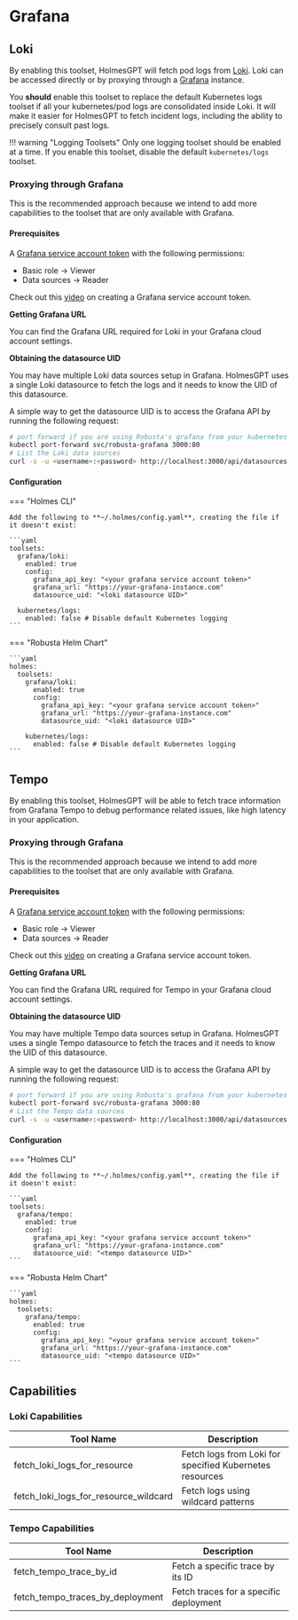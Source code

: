 # Grafana

## Loki

By enabling this toolset, HolmesGPT will fetch pod logs from [Loki](https://grafana.com/oss/loki/). Loki can be accessed directly or by proxying through a [Grafana](https://grafana.com/oss/grafana/) instance.

You **should** enable this toolset to replace the default Kubernetes logs toolset if all your kubernetes/pod logs are consolidated inside Loki. It will make it easier for HolmesGPT to fetch incident logs, including the ability to precisely consult past logs.

!!! warning "Logging Toolsets"
    Only one logging toolset should be enabled at a time. If you enable this toolset, disable the default `kubernetes/logs` toolset.

### Proxying through Grafana

This is the recommended approach because we intend to add more capabilities to the toolset that are only available with Grafana.

#### Prerequisites

A [Grafana service account token](https://grafana.com/docs/grafana/latest/administration/service-accounts/) with the following permissions:

* Basic role -> Viewer
* Data sources -> Reader

Check out this [video](https://www.loom.com/share/f969ab3af509444693802254ab040791?sid=aa8b3c65-2696-4f69-ae47-bb96e8e03c47) on creating a Grafana service account token.

**Getting Grafana URL**

You can find the Grafana URL required for Loki in your Grafana cloud account settings.

**Obtaining the datasource UID**

You may have multiple Loki data sources setup in Grafana. HolmesGPT uses a single Loki datasource to fetch the logs and it needs to know the UID of this datasource.

A simple way to get the datasource UID is to access the Grafana API by running the following request:

```bash
# port forward if you are using Robusta's grafana from your kubernetes cluster
kubectl port-forward svc/robusta-grafana 3000:80
# List the Loki data sources
curl -s -u <username>:<password> http://localhost:3000/api/datasources | jq '.[] | select(.type == "loki")'
```

#### Configuration

=== "Holmes CLI"

    Add the following to **~/.holmes/config.yaml**, creating the file if it doesn't exist:

    ```yaml
    toolsets:
      grafana/loki:
        enabled: true
        config:
          grafana_api_key: "<your grafana service account token>"
          grafana_url: "https://your-grafana-instance.com"
          datasource_uid: "<loki datasource UID>"

      kubernetes/logs:
        enabled: false # Disable default Kubernetes logging
    ```

=== "Robusta Helm Chart"

    ```yaml
    holmes:
      toolsets:
        grafana/loki:
          enabled: true
          config:
            grafana_api_key: "<your grafana service account token>"
            grafana_url: "https://your-grafana-instance.com"
            datasource_uid: "<loki datasource UID>"

        kubernetes/logs:
          enabled: false # Disable default Kubernetes logging
    ```

## Tempo

By enabling this toolset, HolmesGPT will be able to fetch trace information from Grafana Tempo to debug performance related issues, like high latency in your application.

### Proxying through Grafana

This is the recommended approach because we intend to add more capabilities to the toolset that are only available with Grafana.

#### Prerequisites

A [Grafana service account token](https://grafana.com/docs/grafana/latest/administration/service-accounts/) with the following permissions:

* Basic role -> Viewer
* Data sources -> Reader

Check out this [video](https://www.loom.com/share/f969ab3af509444693802254ab040791?sid=aa8b3c65-2696-4f69-ae47-bb96e8e03c47) on creating a Grafana service account token.

**Getting Grafana URL**

You can find the Grafana URL required for Tempo in your Grafana cloud account settings.

**Obtaining the datasource UID**

You may have multiple Tempo data sources setup in Grafana. HolmesGPT uses a single Tempo datasource to fetch the traces and it needs to know the UID of this datasource.

A simple way to get the datasource UID is to access the Grafana API by running the following request:

```bash
# port forward if you are using Robusta's grafana from your kubernetes cluster
kubectl port-forward svc/robusta-grafana 3000:80
# List the Tempo data sources
curl -s -u <username>:<password> http://localhost:3000/api/datasources | jq '.[] | select(.type == "tempo")'
```

#### Configuration

=== "Holmes CLI"

    Add the following to **~/.holmes/config.yaml**, creating the file if it doesn't exist:

    ```yaml
    toolsets:
      grafana/tempo:
        enabled: true
        config:
          grafana_api_key: "<your grafana service account token>"
          grafana_url: "https://your-grafana-instance.com"
          datasource_uid: "<tempo datasource UID>"
    ```

=== "Robusta Helm Chart"

    ```yaml
    holmes:
      toolsets:
        grafana/tempo:
          enabled: true
          config:
            grafana_api_key: "<your grafana service account token>"
            grafana_url: "https://your-grafana-instance.com"
            datasource_uid: "<tempo datasource UID>"
    ```

## Capabilities

### Loki Capabilities

| Tool Name | Description |
|-----------|-------------|
| fetch_loki_logs_for_resource | Fetch logs from Loki for specified Kubernetes resources |
| fetch_loki_logs_for_resource_wildcard | Fetch logs using wildcard patterns |

### Tempo Capabilities

| Tool Name | Description |
|-----------|-------------|
| fetch_tempo_trace_by_id | Fetch a specific trace by its ID |
| fetch_tempo_traces_by_deployment | Fetch traces for a specific deployment |
